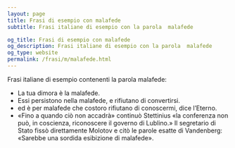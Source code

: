 ```yaml
---
layout: page
title: Frasi di esempio con malafede 
subtitle: Frasi italiane di esempio con la parola  malafede

og_title: Frasi di esempio con malafede 
og_description: Frasi italiane di esempio con la parola  malafede
og_type: website
permalink: /frasi/m/malafede.html
---
```


Frasi italiane di esempio contenenti la parola malafede:


- La tua dimora è la malafede.
- Essi persistono nella malafede, e rifiutano di convertirsi.
- ed è per malafede che costoro rifiutano di conoscermi, dice l’Eterno.
- «Fino a quando ciò non accadrà» continuò Stettinius «la conferenza non può, in coscienza, riconoscere il governo di Lublino.» Il segretario di Stato fissò direttamente Molotov e citò le parole esatte di Vandenberg: «Sarebbe una sordida esibizione di malafede».
